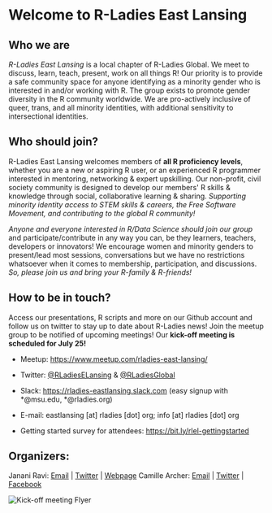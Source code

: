 
# Welcome to R-Ladies East Lansing

## Who we are
*R-Ladies East Lansing* is a local chapter of R-Ladies Global. We meet to discuss, learn, teach, present, work on all things R! Our priority is to provide a safe community space for anyone identifying as a minority gender who is interested in and/or working with R. The group exists to promote gender diversity in the R community worldwide. We are pro-actively inclusive of queer, trans, and all minority identities, with additional sensitivity to intersectional identities.

## Who should join?
R-Ladies East Lansing welcomes members of **all R proficiency levels**, whether you are a new or aspiring R user, or an experienced R programmer interested in mentoring, networking & expert upskilling. Our non-profit, civil society community is designed to develop our members' R skills & knowledge through social, collaborative learning & sharing. *Supporting minority identity access to STEM skills & careers, the Free Software Movement, and contributing to the global R community!*

*Anyone and everyone interested in R/Data Science should join our group* and participate/contribute in any way you can, be they learners, teachers, developers or innovators! We encourage women and minority genders to present/lead most sessions, conversations but we have no restrictions whatsoever when it comes to membership, participation, and discussions.
*So, please join us and bring your R-family & R-friends!*

## How to be in touch?
Access our presentations, R scripts and more on our Github account and follow us on twitter to stay up to date about R-Ladies news! Join the meetup group to be notified of upcoming meetings! Our **kick-off meeting is scheduled for July 25!**

* Meetup: https://www.meetup.com/rladies-east-lansing/
* Twitter: [@RLadiesELansing](www.twitter.com/RLadiesELansing) & [@RLadiesGlobal](www.twitter.com/RLadiesGlobal)
* Slack: https://rladies-eastlansing.slack.com (easy signup with *@msu.edu, *@rladies.org)
* E-mail: eastlansing [at] rladies [dot] org; info [at] rladies [dot] org

* Getting started survey for attendees: https://bit.ly/rlel-gettingstarted

## Organizers:
Janani Ravi: [Email](mailto:jananiravi@rladies.org) | [Twitter](www.twitter.com/janani137) | [Webpage](jananiravi.github.io)
Camille Archer: [Email](mailto:camille@rladies.org) | [Twitter](www.twitter.com/CamilleArcher5) | [Facebook](facebook.com/archerc5)

![Kick-off meeting Flyer](https://github.com/rladies-eastlansing/meetup-presentations_east-lansing/blob/master/event-planning-promos/201807-First_meetup_flyer.png)
